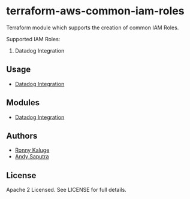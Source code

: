 terraform-aws-common-iam-roles
==============================

Terraform module which supports the creation of common IAM Roles. 

Supported IAM Roles:
1. Datadog Integration


Usage
-----

* [Datadog Integration](https://github.com/traveloka/terraform-aws-common-iam-roles/tree/master/examples/datadog-integration)

Modules
-------

* [Datadog Integration](https://github.com/traveloka/terraform-aws-common-iam-roles/tree/master/modules/datadog-integration)

Authors
-------

* [Ronny Kaluge](https://github.com/ronny-kaluge)
* [Andy Saputra](https://github.com/andysaputra)

License
-------

Apache 2 Licensed. See LICENSE for full details.
